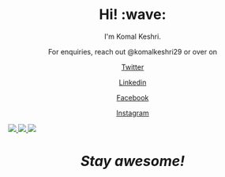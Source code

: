 <h1 align='center'> Hi! :wave:</h1>
<p align='center'>
I'm Komal Keshri.
</p>
<p align='center'>For enquiries, reach out @komalkeshri29 or over on</p>
 <p align='center'><a href="https://twitter.com/komalkeshri29">Twitter</p>
<p align='center'><a href="https://www.linkedin.com/in/komalkeshri29/">Linkedin</p>
<p align='center'><a href="https://www.facebook.com/komalkeshri29">Facebook</p>
 <p align='center'><a href="https://www.instagram.com/komalkeshri29/">Instagram</p>

<span align="left">
  <a href="https://www.linkedin.com/in/komalkeshri29/">
    <img src="https://img.shields.io/badge/-komalkeshri29-blue?style=flat-square&logo=Linkedin&logoColor=white&link=https://www.linkedin.com/in/komalkeshri29/" />
  </a>
  <a href="https://dev.to/komalkeshri29">
    <img src="https://img.shields.io/badge/DEV.to-komalkeshri29-black" />
  </a>
  <a href="https://github.com/komalkeshri29/?tab=follow">
    <img src="https://img.shields.io/github/followers/komalkeshri29?label=Follow&style=social" />
  </a>
</span>

<h1 align='center'><i>Stay awesome!</i></h1>
<!---
komalkeshri29/komalkeshri29 is a ✨ special ✨ repository because its `README.md` (this file) appears on your GitHub profile.
You can click the Preview link to take a look at your changes.
--->
